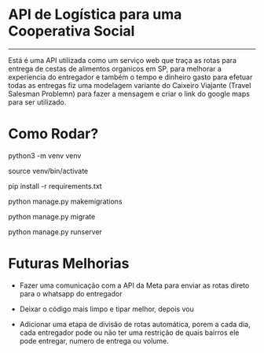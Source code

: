 # API de Logística para uma Cooperativa Social
***

Está é uma API utilizada como um serviço web que traça as rotas para entrega de 
cestas de alimentos organicos em SP, para melhorar a experiencia do entregador 
e também o tempo e dinheiro gasto para efetuar todas as entregas fiz uma modelagem 
variante do Caixeiro Viajante (Travel Salesman Problemn) para fazer a mensagem e 
criar o link do google maps para ser utilizado.

# Como Rodar?

python3 -m venv venv

source venv/bin/activate

pip install -r requirements.txt

python manage.py makemigrations

python manage.py migrate

python manage.py runserver

# Futuras Melhorias

 - Fazer uma comunicação com a API da Meta para enviar as rotas direto para o whatsapp do entregador
 
 - Deixar o código mais limpo e tipar melhor, depois vou

 - Adicionar uma etapa de divisão de rotas automática, porem a cada dia, cada entregador pode ou não ter uma restrição de quais bairros ele pode entregar, numero de entrega ou volume.